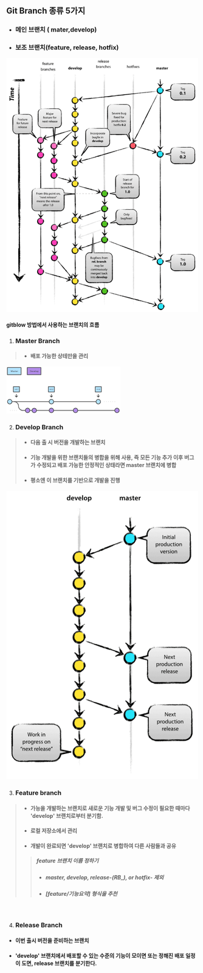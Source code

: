 ## Git Branch 종류 5가지
* ### 메인 브랜치 ( mater,develop)
* ### 보조 브랜치(feature, release, hotfix)
 ![Gitflow방벙에서 사용하는 브랜치의 흐름](image.png)
 <br>

 #### gitblow 방법에서 사용하는 브랜치의 흐름

 1. ### Master Branch
  > * #### 배포 가능한 상테만을 관리
  ![alt text](image-1.png)
  <br>

  2. ### Develop Branch 
 > * #### 다음 출 시 버전을 개발하는 브랜치 
  > * #### 기능 개발을 위한 브랜치들의 병합을 위해 사용, 즉 모든 기능 추가 이후 버그가 수정되고 배포 가능한 안정적인 상태라면 master 브랜치에 병합
  > * #### 평소엔 이 브랜치를 기반으로 개발을 진행  
   
![alt text](image-2.png)
<br>
   
3. ### Feature branch
> * #### 가능을 개발하는 브랜치로 새로운 기능 개발 및 버그 수정이 필요한 때마다 'develop' 브랜치로부터 분기함.
> * #### 로컬 저장소에서 관리 
> * #### 개발이 완료되면 'develop' 브랜치로 병합하여 다른 사람들과 공유
>> ##### feature 브랜치 이름 정하기
>> * ##### master, develop, release-(RB_), or hotfix- 제외
>> * ##### [feature/기능요약] 형식을 추천  
<br>

4. ### Release Branch
* #### 이번 출시 버전을 준비하는 브랜치
* #### 'develop' 브랜치에서 배포할 수 있는 수준의 기능이 모이면 또는 정해진 배포 일정이 도면, release 브랜치를 분기한다.